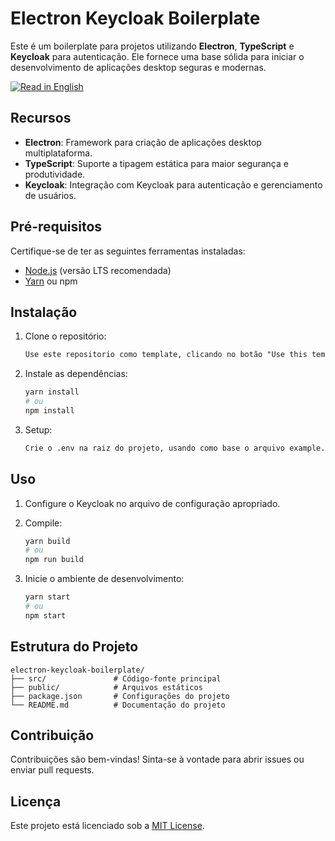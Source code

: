 # Electron Keycloak Boilerplate

Este é um boilerplate para projetos utilizando **Electron**, **TypeScript** e **Keycloak** para autenticação. Ele fornece uma base sólida para iniciar o desenvolvimento de aplicações desktop seguras e modernas.

[![Read in English](https://img.shields.io/badge/README-English-blue)](README.en.md)

## Recursos

- **Electron**: Framework para criação de aplicações desktop multiplataforma.
- **TypeScript**: Suporte a tipagem estática para maior segurança e produtividade.
- **Keycloak**: Integração com Keycloak para autenticação e gerenciamento de usuários.

## Pré-requisitos

Certifique-se de ter as seguintes ferramentas instaladas:

- [Node.js](https://nodejs.org/) (versão LTS recomendada)
- [Yarn](https://yarnpkg.com/) ou npm

## Instalação

1. Clone o repositório:
    ```markdown
    Use este repositorio como template, clicando no botão "Use this template" do github
    ```

2. Instale as dependências:

   ```bash
   yarn install
   # ou
   npm install
   ```

3. Setup:
    ```markdown
    Crie o .env na raiz do projeto, usando como base o arquivo example.env
    ```

## Uso

1. Configure o Keycloak no arquivo de configuração apropriado.
2. Compile:

   ```bash
   yarn build
   # ou
   npm run build
   ```

3. Inicie o ambiente de desenvolvimento:

   ```bash
   yarn start
   # ou
   npm start
   ```



## Estrutura do Projeto

```plaintext
electron-keycloak-boilerplate/
├── src/               # Código-fonte principal
├── public/            # Arquivos estáticos
├── package.json       # Configurações do projeto
└── README.md          # Documentação do projeto
```

## Contribuição

Contribuições são bem-vindas! Sinta-se à vontade para abrir issues ou enviar pull requests.

## Licença

Este projeto está licenciado sob a [MIT License](LICENSE).
